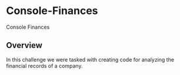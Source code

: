 # Console-Finances
Console Finances

## Overview

In this challenge we were tasked with creating code for analyzing the financial records of a company.
